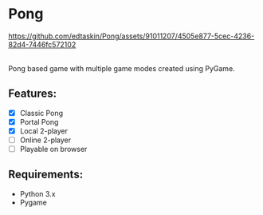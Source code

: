 # Pong

https://github.com/edtaskin/Pong/assets/91011207/4505e877-5cec-4236-82d4-7446fc572102

<br> Pong based game with multiple game modes created using PyGame. <br/> 

## Features:
- [x] Classic Pong
- [x] Portal Pong
- [x] Local 2-player
- [ ] Online 2-player
- [ ] Playable on browser

## Requirements:
- Python 3.x
- Pygame
